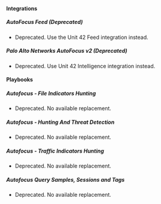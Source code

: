 
#### Integrations

##### AutoFocus Feed (Deprecated)

- Deprecated. Use the Unit 42 Feed integration instead.

##### Palo Alto Networks AutoFocus v2 (Deprecated)

- Deprecated. Use Unit 42 Intelligence integration instead.

#### Playbooks

##### Autofocus - File Indicators Hunting

- Deprecated. No available replacement.

##### Autofocus - Hunting And Threat Detection

- Deprecated. No available replacement.

##### Autofocus - Traffic Indicators Hunting

- Deprecated. No available replacement.

##### Autofocus Query Samples, Sessions and Tags

- Deprecated. No available replacement.

